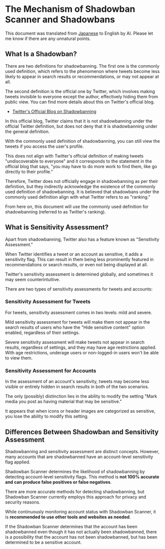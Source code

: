 # The Mechanism of Shadowban Scanner and Shadowbans

This document was translated from [Japanese](../ja/about-shadowban.md) to English by AI. Please let me know if there are any unnatural points.

## What Is a Shadowban?

There are two definitions for shadowbanning. The first one is the commonly used definition, which refers to the phenomenon where tweets become less likely to appear in search results or recommendations, or may not appear at all.

The second definition is the official one by Twitter, which involves making tweets invisible to everyone except the author, effectively hiding them from public view. You can find more details about this on Twitter's official blog.

- [Twitter's Official Blog on Shadowbanning](https://blog.twitter.com/en_us/topics/company/2018/Setting-the-record-straight-on-shadow-banning)

In this official blog, Twitter claims that it is not shadowbanning under the official Twitter definition, but does not deny that it is shadowbanning under the general definition.

With the commonly used definition of shadowbanning, you can still view the tweets if you access the user's profile.

This does not align with Twitter's official definition of making tweets "undiscoverable to everyone" and it corresponds to the statement in the official blog that says, "you may have to do more work to find them, like go directly to their profile."

Therefore, Twitter does not officially engage in shadowbanning as per their definition, but they indirectly acknowledge the existence of the commonly used definition of shadowbanning. It is believed that shadowbans under the commonly used definition align with what Twitter refers to as "ranking."

From here on, this document will use the commonly used definition for shadowbanning (referred to as Twitter's ranking).

## What is Sensitivity Assessment?

Apart from shadowbanning, Twitter also has a feature known as "Sensitivity Assessment."

When Twitter identifies a tweet or an account as sensitive, it adds a sensitivity flag. This can result in them being less prominently featured in recommendations or search results, or even not being displayed at all.

Twitter's sensitivity assessment is determined globally, and sometimes it may seem counterintuitive.

There are two types of sensitivity assessments for tweets and accounts:

### Sensitivity Assessment for Tweets

For tweets, sensitivity assessment comes in two levels: mild and severe.

Mild sensitivity assessment for tweets will make them not appear in the search results of users who have the "Hide sensitive content" option enabled, regardless of their settings.

Severe sensitivity assessment will make tweets not appear in search results, regardless of settings, and they may have age restrictions applied. With age restrictions, underage users or non-logged-in users won't be able to view them.

### Sensitivity Assessment for Accounts

In the assessment of an account's sensitivity, tweets may become less visible or entirely hidden in search results in both of the two scenarios.

The only (possibly) distinction lies in the ability to modify the setting "Mark media you post as having material that may be sensitive."

It appears that when icons or header images are categorized as sensitive, you lose the ability to modify this setting.

## Differences Between Shadowban and Sensitivity Assessment

Shadowbanning and sensitivity assessment are distinct concepts. However, many accounts that are shadowbanned have an account-level sensitivity flag applied.

Shadowban Scanner determines the likelihood of shadowbanning by detecting account-level sensitivity flags. This method is **not 100% accurate and can produce false positives or false negatives**.

There are more accurate methods for detecting shadowbanning, but Shadowban Scanner currently employs this approach for privacy and security reasons.

While continuously monitoring account status with Shadowban Scanner, it is **recommended to use other tools and websites as needed**.

If the Shadowban Scanner determines that the account has been shadowbanned even though it has not actually been shadowbanned, there is a possibility that the account has not been shadowbanned, but has been determined to be a sensitive account.
